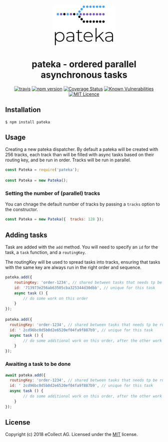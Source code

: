 <p align="center">
	<img src="img/pateka.png" width="200px" height="auto"/>
</p>

<h1 align="center">pateka - ordered parallel asynchronous tasks</h1>

<p align="center"><a href="https://travis-ci.com/eCollect/pateka" rel="nofollow"><img src="https://camo.githubusercontent.com/15b2fa131b197201791679d480e8a1739d091eba/68747470733a2f2f7472617669732d63692e636f6d2f65436f6c6c6563742f706174656b612e7376673f6272616e63683d6d6173746572" alt="travis" data-canonical-src="https://travis-ci.com/eCollect/pateka.svg?branch=master" style="max-width:100%;"></a> <a href="https://www.npmjs.com/package/pateka" rel="nofollow"><img src="https://camo.githubusercontent.com/fc6c846dbdf7eb28896b6611cc1ec2278d9b49b1/68747470733a2f2f62616467652e667572792e696f2f6a732f706174656b612e737667" alt="npm version" data-canonical-src="https://badge.fury.io/js/pateka.svg" style="max-width:100%;"></a> <a href="https://coveralls.io/github/eCollect/pateka?branch=master" rel="nofollow"><img src="https://camo.githubusercontent.com/371601014a369cdc5495c8542cdb74703e4828f3/68747470733a2f2f636f766572616c6c732e696f2f7265706f732f6769746875622f65436f6c6c6563742f706174656b612f62616467652e7376673f6272616e63683d6d6173746572" alt="Coverage Status" data-canonical-src="https://coveralls.io/repos/github/eCollect/pateka/badge.svg?branch=master" style="max-width:100%;"></a> <a href="https://snyk.io/test/github/eCollect/pateka?targetFile=package.json" rel="nofollow"><img src="https://camo.githubusercontent.com/e560e08aab5b523c56785ac8d7b5c6fc787c5c93/68747470733a2f2f736e796b2e696f2f746573742f6769746875622f65436f6c6c6563742f706174656b612f62616467652e7376673f74617267657446696c653d7061636b6167652e6a736f6e" alt="Known Vulnerabilities" data-canonical-src="https://snyk.io/test/github/eCollect/pateka/badge.svg?targetFile=package.json" style="max-width:100%;"></a> <a href="/eCollect/pateka/blob/master/LICENSE"><img src="https://camo.githubusercontent.com/1e5d6c593654e3673fe4323032b7af9656157b1e/68747470733a2f2f6261646765732e66726170736f66742e636f6d2f6f732f6d69742f6d69742e7376673f763d313033" alt="MIT Licence" data-canonical-src="https://badges.frapsoft.com/os/mit/mit.svg?v=103" style="max-width:100%;"></a></p>

## Installation

```shell
$ npm install pateka
```

## Usage


Creating a new pateka dispatcher. By default a pateka will be created with 256 tracks, each track than will be filled with async tasks based on their routing key, and be run in order. Tracks will be run in parallel.

```javascript
const Pateka = require('pateka');

const Pateka = new Pateka();
```

### Setting the number of (parallel) tracks

You can chnage the default number of tracks by passing a `tracks` option to the constructor.

```javascript
const Pateka = new Pateka({  tracks: 128 });
```


## Adding tasks

Task are added with the `add` method. You will need to specify an `id` for the task, a `task` function, and a `routingKey`.

The routingKey will be used to spread tasks into tracks, ensuring that tasks with the same key are always run in the right order and sequence.

```javascript
pateka.add({
	routingKey: 'order-1234', // shared between tasks that needs tp be run in sequence
	id: '713973e256ab63505cba325344d30dbb', // unique for this task
	async task () {
		// do some work on this order
	}
});

pateka.add({
  routingKey: 'order-1234', // shared between tasks that needs tp be run in sequence
  id: ' 2cd96bc0d5b0d2e6520ef04fa9f887b9', // unique for this task
  async task () {
		// do some additional work on this order, after the other work has fhinished
	}
});
```

### Awaiting a task to be done

```javascript
await pateka.add({
  routingKey: 'order-1234', // shared between tasks that needs tp be run in sequence
  id: ' 2cd96bc0d5b0d2e6520ef04fa9f887b9', // unique for this task
  async task () {
		// do some additional work on this order, after the other work has fhinished
	}
});
```

## License

Copyright (c) 2018 eCollect AG.
Licensed under the [MIT](LICENSE) license.
